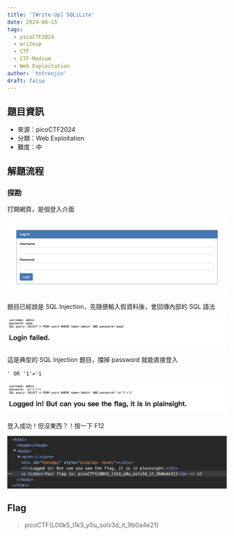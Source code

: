 ```yaml
---
title: '[Write-Up] SQLiLite'
date: 2024-08-15
tags:
  - picoCTF2024
  - writeup
  - CTF
  - CTF-Medium
  - Web Exploitation
author: 'tntrenjin'
draft: false
---
```


## 題目資訊

- 來源：picoCTF2024
- 分類：Web Exploitation
- 難度：中

## 解題流程

### 探勘

打開網頁，是個登入介面

![alt text](image.png)

題目已經說是 SQL Injection，先隨便輸入假資料後，會回傳內部的 SQL 語法

![alt text](image-1.png)

這是典型的 SQL Injection 題目，擋掉 password 就能直接登入

```text
' OR '1'='1
```

![alt text](image-2.png)

登入成功！但沒東西？！按一下 F12

![alt text](image-3.png)

## Flag

> picoCTF{L00k5_l1k3_y0u_solv3d_it_9b0a4e21}
